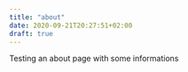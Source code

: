 ```yaml
---
title: "about"
date: 2020-09-21T20:27:51+02:00
draft: true
---
```


Testing an about page with some informations
